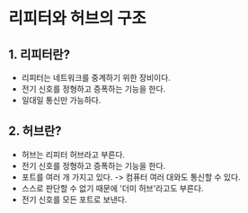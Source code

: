 # 리피터와 허브의 구조

## 1. 리피터란?
- 리피터는 네트워크를 중계하기 위한 장비이다.
- 전기 신호를 정형하고 증폭하는 기능을 한다.
- 일대일 통신만 가능하다.

## 2. 허브란?
- 허브는 리피터 허브라고 부른다.
- 전기 신호를 정형하고 증폭하는 기능을 한다.
- 포트를 여러 개 가지고 있다. -> 컴퓨터 여러 대와도 통신할 수 있다.
- 스스로 판단할 수 없기 때문에 '더미 허브'라고도 부른다.
- 전기 신호를 모든 포트로 보낸다.
